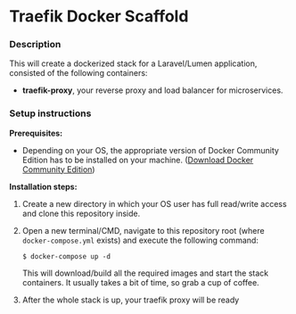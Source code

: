 # Traefik Docker Scaffold

### **Description**

This will create a dockerized stack for a Laravel/Lumen application, consisted of the following containers:
-  **traefik-proxy**, your reverse proxy and load balancer for microservices.

### **Setup instructions**

**Prerequisites:**

* Depending on your OS, the appropriate version of Docker Community Edition has to be installed on your machine.  ([Download Docker Community Edition](https://hub.docker.com/search/?type=edition&offering=community))

**Installation steps:**

1. Create a new directory in which your OS user has full read/write access and clone this repository inside.

2. Open a new terminal/CMD, navigate to this repository root (where `docker-compose.yml` exists) and execute the following command:

    ```
    $ docker-compose up -d
    ```

   This will download/build all the required images and start the stack containers. It usually takes a bit of time, so grab a cup of coffee.

3. After the whole stack is up, your traefik proxy will be ready
